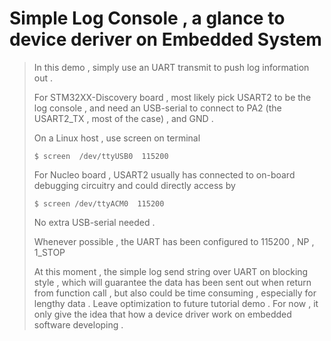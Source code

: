 # Simple Log Console , a glance to device deriver on Embedded System

>In this demo , simply use an UART transmit to push log information out .
>
>For STM32XX-Discovery board , most likely pick USART2 to be the log console , and need an USB-serial to connect to PA2 (the USART2_TX , most of the case) , and GND .
>
>On a Linux host , use screen on terminal 
>
>```shell
>$ screen  /dev/ttyUSB0  115200
>```
>
>For Nucleo board , USART2 usually has connected to on-board debugging circuitry and could directly  access by 
>
>```shell
>$ screen /dev/ttyACM0  115200
>```
>
>No extra USB-serial needed .
>
>Whenever possible , the UART has been configured to 115200 , NP , 1_STOP
>
>At this moment , the simple log send string over UART on blocking style , which will guarantee the data has been sent out when return from function call , but also could be time consuming , especially for lengthy data .  Leave optimization to future tutorial demo . For now , it only give the idea that how a device driver work on embedded software developing .
